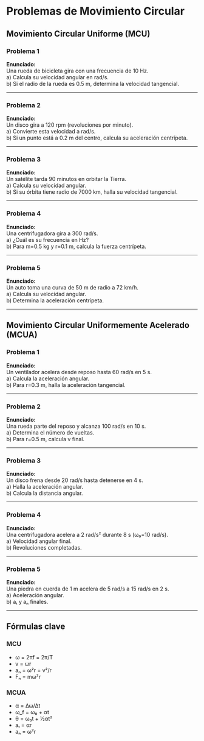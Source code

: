 # Problemas de Movimiento Circular

## Movimiento Circular Uniforme (MCU)

### Problema 1
**Enunciado:**  
Una rueda de bicicleta gira con una frecuencia de 10 Hz.  
a) Calcula su velocidad angular en rad/s.  
b) Si el radio de la rueda es 0.5 m, determina la velocidad tangencial.

<!-- **Solución:**  
a) ω = 2πf = 2π × 10 = 20π rad/s  
b) v = ωr = 20π × 0.5 = 10π m/s -->

---

### Problema 2
**Enunciado:**  
Un disco gira a 120 rpm (revoluciones por minuto).  
a) Convierte esta velocidad a rad/s.  
b) Si un punto está a 0.2 m del centro, calcula su aceleración centrípeta.

<!-- **Solución:**  
a) 120 rpm = (120×2π)/60 = 4π rad/s  
b) aₙ = ω²r = (4π)² × 0.2 = 3.2π² m/s² -->

---

### Problema 3
**Enunciado:**  
Un satélite tarda 90 minutos en orbitar la Tierra.  
a) Calcula su velocidad angular.  
b) Si su órbita tiene radio de 7000 km, halla su velocidad tangencial.

<!-- **Solución:**  
a) T = 5400 s → ω = 2π/T ≈ 0.00116 rad/s  
b) v = ωr ≈ 0.00116 × 7×10⁶ ≈ 8120 m/s -->

---

### Problema 4
**Enunciado:**  
Una centrifugadora gira a 300 rad/s.  
a) ¿Cuál es su frecuencia en Hz?  
b) Para m=0.5 kg y r=0.1 m, calcula la fuerza centrípeta.

<!-- **Solución:**  
a) f = ω/2π ≈ 47.75 Hz  
b) Fₙ = mω²r = 0.5×(300)²×0.1 = 4500 N -->

---

### Problema 5
**Enunciado:**  
Un auto toma una curva de 50 m de radio a 72 km/h.  
a) Calcula su velocidad angular.  
b) Determina la aceleración centrípeta.

<!-- **Solución:**  
a) v = 20 m/s → ω = v/r = 0.4 rad/s  
b) aₙ = v²/r = 400/50 = 8 m/s² -->

---

## Movimiento Circular Uniformemente Acelerado (MCUA)

### Problema 1
**Enunciado:**  
Un ventilador acelera desde reposo hasta 60 rad/s en 5 s.  
a) Calcula la aceleración angular.  
b) Para r=0.3 m, halla la aceleración tangencial.

<!-- **Solución:**  
a) α = Δω/Δt = 12 rad/s²  
b) aₜ = αr = 3.6 m/s² -->

---

### Problema 2
**Enunciado:**  
Una rueda parte del reposo y alcanza 100 rad/s en 10 s.  
a) Determina el número de vueltas.  
b) Para r=0.5 m, calcula v final.

<!-- **Solución:**  
a) θ = ½αt² = 500 rad ≈ 79.6 vueltas  
b) v = ωr = 50 m/s -->

---

### Problema 3
**Enunciado:**  
Un disco frena desde 20 rad/s hasta detenerse en 4 s.  
a) Halla la aceleración angular.  
b) Calcula la distancia angular.

<!-- **Solución:**  
a) α = -5 rad/s²  
b) θ = 40 rad -->

---

### Problema 4
**Enunciado:**  
Una centrifugadora acelera a 2 rad/s² durante 8 s (ω₀=10 rad/s).  
a) Velocidad angular final.  
b) Revoluciones completadas.

<!-- **Solución:**  
a) ω_f = 26 rad/s  
b) θ = 144 rad ≈ 22.9 rev -->

---

### Problema 5
**Enunciado:**  
Una piedra en cuerda de 1 m acelera de 5 rad/s a 15 rad/s en 2 s.  
a) Aceleración angular.  
b) aₜ y aₙ finales.

<!-- **Solución:**  
a) α = 5 rad/s²  
b) aₜ = 5 m/s², aₙ = 225 m/s² -->

---

## Fórmulas clave

### MCU
- ω = 2πf = 2π/T  
- v = ωr  
- aₙ = ω²r = v²/r  
- Fₙ = mω²r

### MCUA
- α = Δω/Δt  
- ω_f = ω₀ + αt  
- θ = ω₀t + ½αt²  
- aₜ = αr  
- aₙ = ω²r
